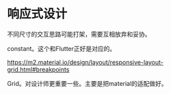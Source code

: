 # 响应式设计

不同尺寸的交互思路可能打架，需要互相放弃和妥协。

constant。这个和Flutter正好是对应的。

https://m2.material.io/design/layout/responsive-layout-grid.html#breakpoints

Grid。对设计师更重要一些。主要是把material的适配做好。
